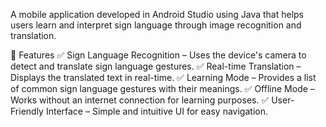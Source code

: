A mobile application developed in Android Studio using Java that helps users learn and interpret sign language through image recognition and translation.

📱 Features
✅ Sign Language Recognition – Uses the device's camera to detect and translate sign language gestures.
✅ Real-time Translation – Displays the translated text in real-time.
✅ Learning Mode – Provides a list of common sign language gestures with their meanings.
✅ Offline Mode – Works without an internet connection for learning purposes.
✅ User-Friendly Interface – Simple and intuitive UI for easy navigation.
